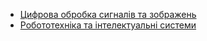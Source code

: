 - [Цифрова обробка сигналів та зображень](https://github.com/Bogd-an/di-sp)
- [Робототехніка та інтелектуальні системи](https://github.com/Bogd-an/rt_is)
